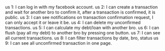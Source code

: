 us 1: I can log in with my facebook account.
us 2: I can create a transaction and wait for another bro to confirm it,
      after a transaction is confirmed, it is public.
us 3: I can see notifications on transaction confirmation request,
      I can only accept it or leave it be.
us 4: I can delete my unconfirmed transactions.
us 5: I can calculate my debt/loan with another bro.
us 6: I can flush (pay all my debt) to another bro by pressing one button.
us 7: I can see all current transactions.
us 8: I can filter transactions by date, bro, status
us 9: I can see all unconfirmed transaction in one page.

